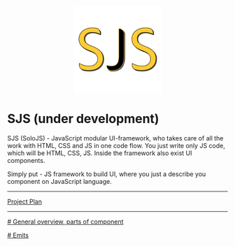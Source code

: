 

<p align="center"><img width="200" src="https://github.com/RayVector/SoloJS/blob/master/SoloJS Logo.png"></p>

# SJS (under development)

SJS (SoloJS) - JavaScript modular UI-framework, who takes care of all the work with HTML, CSS and JS in one code flow. 
You just write only JS code, which will be HTML, CSS, JS. Inside the framework also exist UI components.

Simply put - JS framework to build UI, where you just a describe you component  on JavaScript language.
___

<a href="https://github.com/users/RayVector/projects/1?add_cards_query=is%3Aopen">Project Plan</a>

___


<a href="https://github.com/RayVector/SoloJS/wiki/General-review.-Component-parts"># General overview, parts of component</a>

<a href="https://github.com/RayVector/SoloJS/wiki/Emitting-from-Child-to-Parent"># Emits</a>




